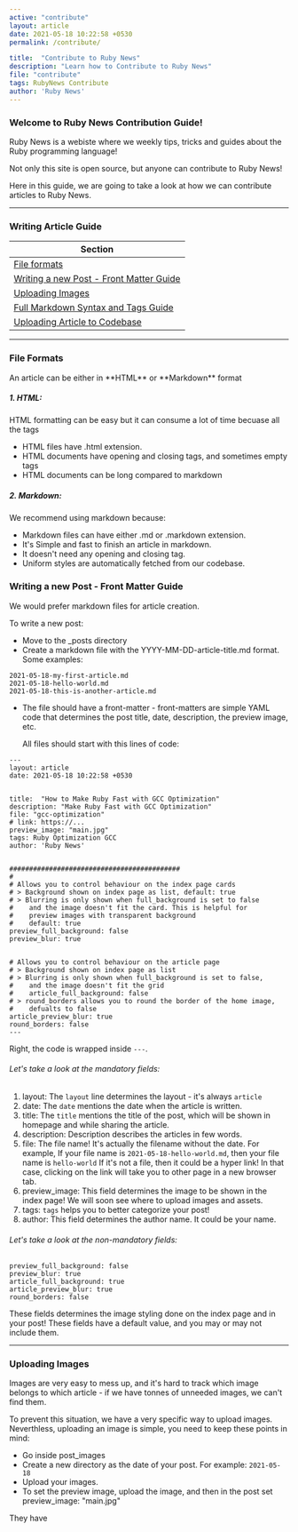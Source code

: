 ```yaml
---
active: "contribute"
layout: article
date: 2021-05-18 10:22:58 +0530
permalink: /contribute/

title:  "Contribute to Ruby News"
description: "Learn how to Contribute to Ruby News"
file: "contribute"
tags: RubyNews Contribute
author: 'Ruby News'
---
```


### Welcome to Ruby News Contribution Guide!

<initial>R</initial>uby News is a webiste where we weekly tips, tricks and guides about the Ruby programming language!

Not only this site is open source, but anyone can contribute to Ruby News!

Here in this guide, we are going to take a look at how we can contribute articles to Ruby News.

---

### Writing Article Guide

| Section                                                          |
--------------------------------------------------------|
| [File formats](#1)                                            |
| [Writing a new Post - Front Matter Guide](#2)   |
| [Uploading Images](#3)                                     |
| [Full Markdown Syntax and Tags Guide](#4)       |
| [Uploading Article to Codebase](#5)                 |

---

<h3 id="1">File Formats</h3>
An article can be either in **HTML** or **Markdown** format

##### 1. HTML:
HTML formatting can be easy but it can consume a lot of time becuase all the tags

* HTML files have .html extension.
* HTML documents have opening and closing tags, and sometimes empty tags
* HTML documents can be long compared to markdown

##### 2. Markdown:
We recommend using markdown because:

* Markdown files can have either .md or .markdown extension.
* It's Simple and fast to finish an article in markdown.
* It doesn't need any opening and closing tag.
* Uniform styles are automatically fetched from our codebase.

<h3 id="2">Writing a new Post - Front Matter Guide</h3>
We would prefer markdown files for article creation.

To write a new post:

* Move to the _posts directory
* Create a markdown file with the YYYY-MM-DD-article-title.md format. Some examples:

```
2021-05-18-my-first-article.md
2021-05-18-hello-world.md
2021-05-18-this-is-another-article.md
```

* The file should have a front-matter - front-matters are simple YAML code that determines
  the post title, date, description, the preview image, etc.

  All files should start with this lines of code:

```
---
layout: article
date: 2021-05-18 10:22:58 +0530


title:  "How to Make Ruby Fast with GCC Optimization"
description: "Make Ruby Fast with GCC Optimization"
file: "gcc-optimization"
# link: https://...
preview_image: "main.jpg"
tags: Ruby Optimization GCC
author: 'Ruby News'


###########################################
#
# Allows you to control behaviour on the index page cards
# > Background shown on index page as list, default: true
# > Blurring is only shown when full_background is set to false
#    and the image doesn't fit the card. This is helpful for
#    preview images with transparent background
#    default: true
preview_full_background: false
preview_blur: true


# Allows you to control behaviour on the article page
# > Background shown on index page as list
# > Blurring is only shown when full_background is set to false,
#    and the image doesn't fit the grid
#    article_full_background: false
# > round_borders allows you to round the border of the home image,
#    defualts to false
article_preview_blur: true
round_borders: false
---
```

Right, the code is wrapped inside `---`.

###### Let's take a look at the mandatory fields:

1. layout: The `layout` line determines the layout - it's always `article`
2. date: The `date` mentions the date when the article is written.
3. title: The `title` mentions the title of the post, which will be shown in homepage and while sharing the article.
4. description: Description describes the articles in few words.
5. file: The file name! It's actually the filename without the date. For example,
    If your file name is `2021-05-18-hello-world.md`, then your file name is `hello-world`
    If it's not a file, then it could be a hyper link! In that case, clicking on the link will take you to other page in a new browser tab.
6. preview_image: This field determines the image to be shown in the index page! We will soon see where to upload images and assets.
7. tags: `tags` helps you to better categorize your post!
8. author: This field determines the author name. It could be your name.

###### Let's take a look at the non-mandatory fields:

```
preview_full_background: false
preview_blur: true
article_full_background: true
article_preview_blur: true
round_borders: false
```

These fields determines the image styling done on the index page and in your post!
These fields have a default value, and you may or may not include them.

---

<h3 id="3">Uploading Images</h3>
Images are very easy to mess up, and it's hard to track which image belongs to which article - if we have tonnes of unneeded images, we can't find them.

To prevent this situation, we have a very specific way to upload images.
Neverthless, uploading an image is simple, you need to keep these points in mind:

* Go inside post_images
* Create a new directory as the date of your post. For example: `2021-05-18`
* Upload your images.
* To set the preview image, upload the image, and then in the post set preview_image: "main.jpg"

 They have
